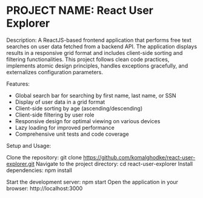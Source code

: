 # PROJECT NAME: React User Explorer

Description: A ReactJS-based frontend application that performs free text searches on user data fetched from a backend API. The application displays results in a responsive grid format and includes client-side sorting and filtering functionalities. This project follows clean code practices, implements atomic design principles, handles exceptions gracefully, and externalizes configuration parameters.

Features:

- Global search bar for searching by first name, last name, or SSN
- Display of user data in a grid format
- Client-side sorting by age (ascending/descending)
- Client-side filtering by user role
- Responsive design for optimal viewing on various devices
- Lazy loading for improved performance
- Comprehensive unit tests and code coverage

Setup and Usage:

Clone the repository: git clone https://github.com/komalghodke/react-user-explorer.git
Navigate to the project directory: cd react-user-explorer
Install dependencies: npm install

Start the development server: npm start
Open the application in your browser: http://localhost:3000
